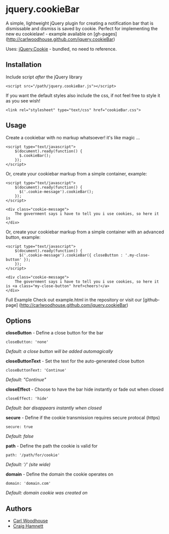 # jquery.cookieBar

A simple, lightweight jQuery plugin for creating a notification bar that is dismissable and dismiss is saved by cookie. Perfect for implementing the new eu cookielaw! - example available on [gh-pages] (http://carlwoodhouse.github.com/jquery.cookieBar)

Uses: [jQuery.Cookie](https://github.com/carhartl/jquery-cookie) - bundled, no need to reference.

## Installation

Include script *after* the jQuery library

    <script src="/path/jquery.cookieBar.js"></script>
	
If you want the default styles also include the css, if not feel free to style it as you see wish!

	<link rel="stylesheet" type="text/css" href="cookieBar.css">

## Usage

Create a cookiebar with no markup whatsoever! it's like magic ...

	<script type="text/javascript">
		$(document).ready(function() {
		  $.cookieBar();
		});
	</script>

Or, create your cookiebar markup from a simple container, example:

	<script type="text/javascript">
		$(document).ready(function() {
		  $('.cookie-message').cookieBar();
		});
	</script>
	
	<div class="cookie-message">
		The government says i have to tell you i use cookies, so here it is
    </div>
	
Or, create your cookiebar markup from a simple container with an advanced button, example:

	<script type="text/javascript">
		$(document).ready(function() {
		  $('.cookie-message').cookieBar({ closeButton : '.my-close-button' });
		});
	</script>
	
    <div class="cookie-message">
		The government says i have to tell you i use cookies, so here it is <a class="my-close-button" href>cheers!</a>
	</div>

Full Example
	Check out example.html in the repository or visit our [github-page] (http://carlwoodhouse.github.com/jquery.cookieBar)
	
## Options
**closeButton** - Define a close button for the bar

    closeButton: 'none'
	
*Default: a close button will be added automagically*

**closeButtonText** - Set the text for the auto-generated close button

    closeButtonText: 'Continue'
	
*Default: "Continue"*

**closeEffect** - Choose to have the bar hide instantly or fade out when closed

    closeEffect: 'hide'
	
*Default: bar disappears instantly when closed*

**secure** - Define if the cookie transmission requires secure protocal (https)

	secure: true
   
*Default: false*
 
 **path** - Define the path the cookie is valid for
 
	path: '/path/for/cookie'

*Default: '/' (site wide)*

**domain** - Define the domain the cookie operates on

    domain: 'domain.com'
	
*Default: domain cookie was created on*
  
## Authors

* [Carl Woodhouse](https://github.com/carlwoodhouse)
* [Craig Hamnett](https://github.com/craighamnett)
